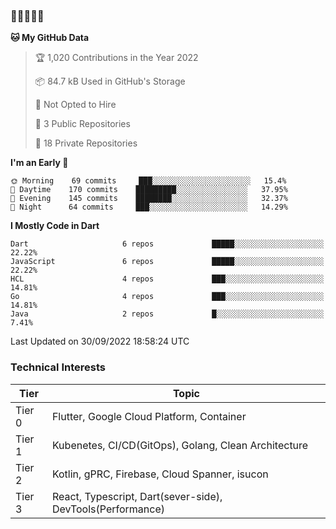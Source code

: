 ### 🤯🤯🤯🤯🤯

<!--START_SECTION:waka-->
**🐱 My GitHub Data** 

> 🏆 1,020 Contributions in the Year 2022
 > 
> 📦 84.7 kB Used in GitHub's Storage 
 > 
> 🚫 Not Opted to Hire
 > 
> 📜 3 Public Repositories 
 > 
> 🔑 18 Private Repositories  
 > 
**I'm an Early 🐤** 

```text
🌞 Morning    69 commits     ███░░░░░░░░░░░░░░░░░░░░░░   15.4% 
🌆 Daytime    170 commits    █████████░░░░░░░░░░░░░░░░   37.95% 
🌃 Evening    145 commits    ████████░░░░░░░░░░░░░░░░░   32.37% 
🌙 Night      64 commits     ███░░░░░░░░░░░░░░░░░░░░░░   14.29%

```


**I Mostly Code in Dart** 

```text
Dart                     6 repos             █████░░░░░░░░░░░░░░░░░░░░   22.22% 
JavaScript               6 repos             █████░░░░░░░░░░░░░░░░░░░░   22.22% 
HCL                      4 repos             ███░░░░░░░░░░░░░░░░░░░░░░   14.81% 
Go                       4 repos             ███░░░░░░░░░░░░░░░░░░░░░░   14.81% 
Java                     2 repos             █░░░░░░░░░░░░░░░░░░░░░░░░   7.41%

```



 Last Updated on 30/09/2022 18:58:24 UTC
<!--END_SECTION:waka-->

### Technical Interests

| Tier | Topic | 
| -------- | -------- |
| Tier 0 | Flutter, Google Cloud Platform, Container |
| Tier 1 | Kubenetes, CI/CD(GitOps), Golang, Clean Architecture |
| Tier 2 | Kotlin, gPRC, Firebase, Cloud Spanner, isucon | 
| Tier 3 | React, Typescript, Dart(sever-side), DevTools(Performance) |

